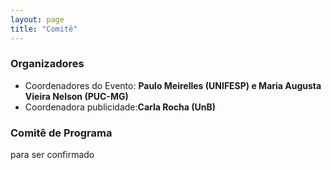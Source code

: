 ```yaml
---
layout: page
title: "Comitê"
---
```


### Organizadores

- Coordenadores do Evento: **Paulo Meirelles (UNIFESP) e Maria Augusta Vieira Nelson (PUC-MG)**
- Coordenadora publicidade:**Carla Rocha (UnB)**

### Comitê de Programa

para ser confirmado

<!-- COMENTADO
    <ul>
      <li>Ademar Aguiar (Faculty of Engineering of the University of Porto, Portugal)</li>
      <li>Adolfo Neto (Universidade Tecnológica Federal do Paraná, Brazil)</li>
      <li>Alfredo Goldman (University of São Paulo, Brazil)</li>
      <li>Carla Rocha (Universidade de Brasília, Brazil)</li>
      <li>Célio Santana (Universidade Federal de Pernambuco, Brazil)</li>
      <li>Cleidson de Souza (Universidade Federal do Pará, Brazil)</li>
      <li>Claudia Melo (Universidade de Brasília, Brazil)</li>
      <li>Eduardo Guerra (National Institute of Space Research, Brazil)</li>
      <li>Fabio Kon (Universidade de São Paulo, Brazil)</li>
      <li>Fábio Levy Siqueira (Escola Politécnica da Universidade de São Paulo, Brazil)</li>
      <li>Graziela Tonin (Universidade Federal da Fronteira Sul, Brazil)</li>
      <li>Nicole Novieli, University of Bari, Italy</li>
      <li>Gustavo Pinto (Universidade Federal do Pará, Brazil)</li>
      <li>Jutta Eckstein (IT Communication, Germany)</li>
      <li>Hilmer Neri (Universidade de Brasília, Brazil)</li>
      <li>Rafael Prikladnicki (PUCRS, Brazil)</li>
      <li>Tiago Silva Da Silva (Universidade Federal de São Paulo, Brazil)</li>
      <li>Viviane Santos (Universidade Federal do Pará, Brazil)</li>
    </ul>
  -->